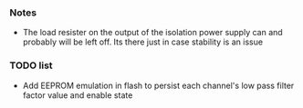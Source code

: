 ### Notes
 * The load resister on the output of the isolation power supply can and probably will be left off. Its there just in case stability is an issue

### TODO list
 * Add EEPROM emulation in flash to persist each channel's low pass filter factor value and enable state
